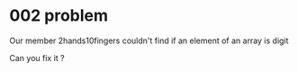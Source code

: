 # 002 problem

Our member 2hands10fingers couldn't find if an element of an array is digit

Can you fix it ?
